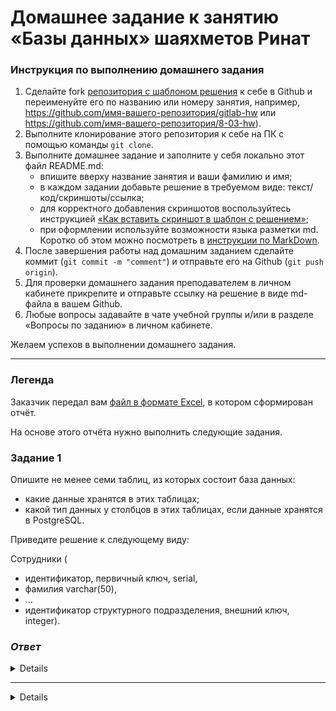 # Домашнее задание к занятию «Базы данных» шаяхметов Ринат

### Инструкция по выполнению домашнего задания

1. Сделайте fork [репозитория c шаблоном решения](https://github.com/netology-code/sys-pattern-homework) к себе в Github и переименуйте его по названию или номеру занятия, например, https://github.com/имя-вашего-репозитория/gitlab-hw или https://github.com/имя-вашего-репозитория/8-03-hw).
2. Выполните клонирование этого репозитория к себе на ПК с помощью команды `git clone`.
3. Выполните домашнее задание и заполните у себя локально этот файл README.md:
   - впишите вверху название занятия и ваши фамилию и имя;
   - в каждом задании добавьте решение в требуемом виде: текст/код/скриншоты/ссылка;
   - для корректного добавления скриншотов воспользуйтесь инструкцией [«Как вставить скриншот в шаблон с решением»](https://github.com/netology-code/sys-pattern-homework/blob/main/screen-instruction.md);
   - при оформлении используйте возможности языка разметки md. Коротко об этом можно посмотреть в [инструкции по MarkDown](https://github.com/netology-code/sys-pattern-homework/blob/main/md-instruction.md).
4. После завершения работы над домашним заданием сделайте коммит (`git commit -m "comment"`) и отправьте его на Github (`git push origin`).
5. Для проверки домашнего задания преподавателем в личном кабинете прикрепите и отправьте ссылку на решение в виде md-файла в вашем Github.
6. Любые вопросы задавайте в чате учебной группы и/или в разделе «Вопросы по заданию» в личном кабинете.

Желаем успехов в выполнении домашнего задания.

---
### Легенда

Заказчик передал вам [файл в формате Excel](https://github.com/netology-code/sdb-homeworks/blob/main/resources/hw-12-1.xlsx), в котором сформирован отчёт. 

На основе этого отчёта нужно выполнить следующие задания.

### Задание 1

Опишите не менее семи таблиц, из которых состоит база данных:

- какие данные хранятся в этих таблицах;
- какой тип данных у столбцов в этих таблицах, если данные хранятся в PostgreSQL.

Приведите решение к следующему виду:

Сотрудники (

- идентификатор, первичный ключ, serial,
- фамилия varchar(50),
- ...
- идентификатор структурного подразделения, внешний ключ, integer).

### *Ответ*

<details>

*1. Сотрудники*
   - Идентификатор, первичный ключ, serial,
   - Фамилия, Имя, Отчество, varchar(100),
   - Дата приема на работу DATA,
   - Оклад DECIMAL 10, 2, 
   - должность_id, внешний ключ, INTEGER,
   - подразделение_id, внешний ключ, INTEGER
   - код_структурного_поразделения_id, INTEGER,
   - филиал_id, внешний ключ, INTEGER


*2. Должность*
   - Идентификатор, первичный ключ, SERIAL,
   - Должность, varchar(100)
 
*3. Тип подразделения*
   - Идентификатор, первичный ключ, SERIAL,
   - Тип подразделения (полное название), VARCHAR(100)
 
*4. Код структурного поразделения*
   - Идентификатор, первичный ключ, SERIAL,
   - Полное наименование структурного подразделения, varchar(100)
   - должности_id, INTEGER

*5. Филиалы_адреса*
   - идентификатор, первичный ключ, SERIAL, 
   - область_id, внешний ключ, INTEGER
   - город_id, внешний ключ, INTEGER
   - адрес филиала, VARCHAR(350)

*6. Проект*
   - Идентификатор, первичный ключ, SERIAL,
   - Наазвание проекта, VARCHAR(100)
   - Идентификатор_сотрудника_id, INTEGER

*7. Области* 
   - идентификатор, первичный ключ, SERIAL
   - имя района, VARCHAR(50)

*8. Города*
   - идентификатор, первичный ключ, SERIAL
   - имя города, VARCHAR(50)

</details>

---

<details>

## Дополнительные задания (со звёздочкой*)
Эти задания дополнительные, то есть не обязательные к выполнению, и никак не повлияют на получение вами зачёта по этому домашнему заданию. Вы можете их выполнить, если хотите глубже шире разобраться в материале.


### Задание 2*

Перечислите, какие, на ваш взгляд, в этой денормализованной таблице встречаются функциональные зависимости и какие правила вывода нужно применить, чтобы нормализовать данные.

</details>
